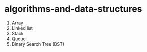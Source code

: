 # algorithms-and-data-structures
1. Array
2. Linked list
3. Stack
4. Queue
5. Binary Search Tree (BST)
